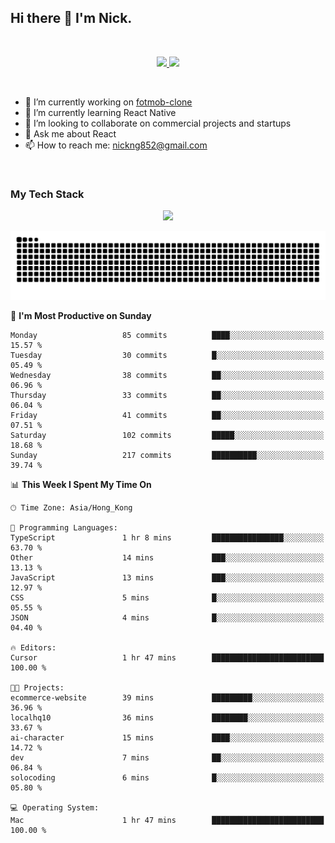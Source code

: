 ## Hi there 👋 I'm Nick.

<!--
**nickng852/nickng852** is a ✨ _special_ ✨ repository because its `README.md` (this file) appears on your GitHub profile.

Here are some ideas to get you started:

- 🔭 I’m currently working on ...
- 🌱 I’m currently learning ...
- 👯 I’m looking to collaborate on ...
- 🤔 I’m looking for help with ...
- 💬 Ask me about ...
- 📫 How to reach me: ...
- 😄 Pronouns: ...
- ⚡ Fun fact: ...
-->

<br />

<p align="center">
  <a href="https://shields.io">
    <img src="https://img.shields.io/badge/made_in-hong_kong-blue" />
  </a>

  <a href="https://github.com/antonkomarev/github-profile-views-counter">
    <img src="https://komarev.com/ghpvc/?username=nickng852&label=profile+views&color=brightgreen&abbreviated=true" />
  </a>
</p>

<br />

- 🔭 I’m currently working on [fotmob-clone](https://github.com/nickng852/fotmob-clone)
- 🌱 I’m currently learning React Native
- 👯 I’m looking to collaborate on commercial projects and startups
- 💬 Ask me about React
- 📫 How to reach me: [nickng852@gmail.com](nickng852@gmail.com)

<br />

<h3>My Tech Stack</h3>

<p align="center">
  <a href="https://skillicons.dev">
    <img src="https://skillicons.dev/icons?i=html,css,js,ts,tailwind,sass,emotion,styledcomponents,materialui,bootstrap,react,nextjs,jquery,nodejs,express,prisma,git,github,bitbucket,vite,npm,pnpm,linux,ubuntu,nginx,vercel,firebase,heroku,wordpress,figma,ps,pr" />
  </a>
</p>

<p align="center">
  <a href="https://github.com/Platane/snk">
    <img src="https://raw.githubusercontent.com/nickng852/nickng852/output/github-contribution-grid-snake-dark.svg" />
  </a>
</p>

<!--START_SECTION:waka-->
📅 **I'm Most Productive on Sunday** 

```text
Monday                   85 commits          ████░░░░░░░░░░░░░░░░░░░░░   15.57 % 
Tuesday                  30 commits          █░░░░░░░░░░░░░░░░░░░░░░░░   05.49 % 
Wednesday                38 commits          ██░░░░░░░░░░░░░░░░░░░░░░░   06.96 % 
Thursday                 33 commits          ██░░░░░░░░░░░░░░░░░░░░░░░   06.04 % 
Friday                   41 commits          ██░░░░░░░░░░░░░░░░░░░░░░░   07.51 % 
Saturday                 102 commits         █████░░░░░░░░░░░░░░░░░░░░   18.68 % 
Sunday                   217 commits         ██████████░░░░░░░░░░░░░░░   39.74 % 
```


📊 **This Week I Spent My Time On** 

```text
🕑︎ Time Zone: Asia/Hong_Kong

💬 Programming Languages: 
TypeScript               1 hr 8 mins         ████████████████░░░░░░░░░   63.70 % 
Other                    14 mins             ███░░░░░░░░░░░░░░░░░░░░░░   13.13 % 
JavaScript               13 mins             ███░░░░░░░░░░░░░░░░░░░░░░   12.97 % 
CSS                      5 mins              █░░░░░░░░░░░░░░░░░░░░░░░░   05.55 % 
JSON                     4 mins              █░░░░░░░░░░░░░░░░░░░░░░░░   04.40 % 

🔥 Editors: 
Cursor                   1 hr 47 mins        █████████████████████████   100.00 % 

🐱‍💻 Projects: 
ecommerce-website        39 mins             █████████░░░░░░░░░░░░░░░░   36.96 % 
localhq10                36 mins             ████████░░░░░░░░░░░░░░░░░   33.67 % 
ai-character             15 mins             ████░░░░░░░░░░░░░░░░░░░░░   14.72 % 
dev                      7 mins              ██░░░░░░░░░░░░░░░░░░░░░░░   06.84 % 
solocoding               6 mins              █░░░░░░░░░░░░░░░░░░░░░░░░   05.80 % 

💻 Operating System: 
Mac                      1 hr 47 mins        █████████████████████████   100.00 % 
```


<!--END_SECTION:waka-->
